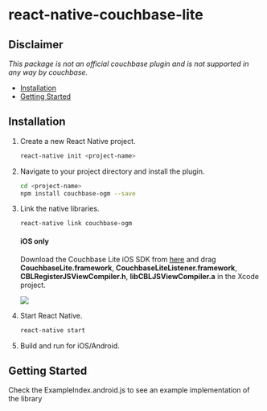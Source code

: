 # react-native-couchbase-lite

## Disclaimer

_This package is not an official couchbase plugin and is not supported in any way by couchbase._

* [Installation](#installation)
* [Getting Started](#getting-started)

## Installation

1. Create a new React Native project.

	```bash
	react-native init <project-name>
	```

2. Navigate to your project directory and install the plugin.

	```bash
	cd <project-name>
	npm install couchbase-ogm --save
	```

3. Link the native libraries.

	```
	react-native link couchbase-ogm
	```

	#### iOS only

	Download the Couchbase Lite iOS SDK from [here](http://www.couchbase.com/nosql-databases/downloads#) and drag **CouchbaseLite.framework**, **CouchbaseLiteListener.framework**, **CBLRegisterJSViewCompiler.h**, **libCBLJSViewCompiler.a** in the Xcode project.

	![](http://cl.ly/image/3Z1b0n0W0i3w/sdk.png)

4. Start React Native.

	```bash
	react-native start
	```

5. Build and run for iOS/Android.


## Getting Started

Check the ExampleIndex.android.js to see an example implementation of the library